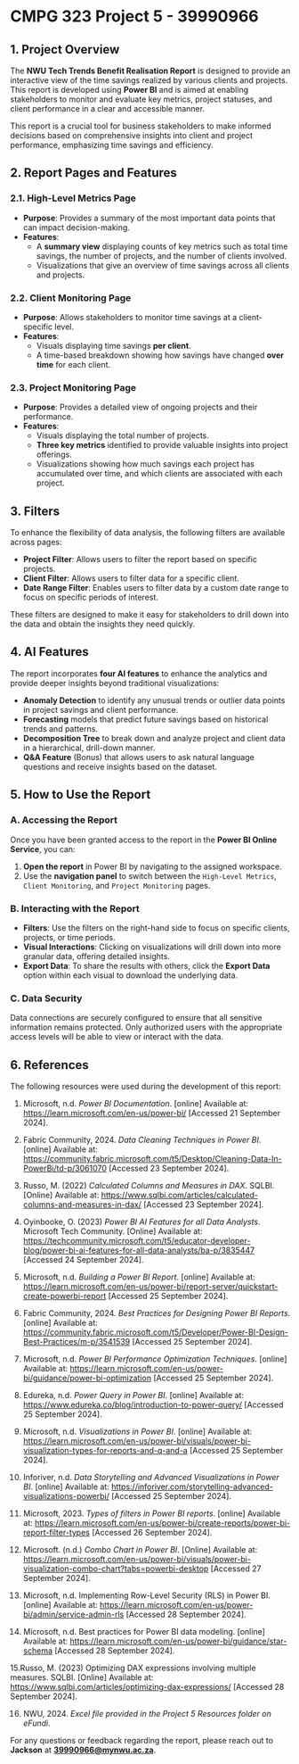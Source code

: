 # CMPG 323 Project 5 - 39990966

## 1. Project Overview
The **NWU Tech Trends Benefit Realisation Report** is designed to provide an interactive view of the time savings realized by various clients and projects. This report is developed using **Power BI** and is aimed at enabling stakeholders to monitor and evaluate key metrics, project statuses, and client performance in a clear and accessible manner.

This report is a crucial tool for business stakeholders to make informed decisions based on comprehensive insights into client and project performance, emphasizing time savings and efficiency.

## 2. Report Pages and Features

### 2.1. High-Level Metrics Page
- **Purpose**: Provides a summary of the most important data points that can impact decision-making.
- **Features**:
  - A **summary view** displaying counts of key metrics such as total time savings, the number of projects, and the number of clients involved.
  - Visualizations that give an overview of time savings across all clients and projects.

### 2.2. Client Monitoring Page
- **Purpose**: Allows stakeholders to monitor time savings at a client-specific level.
- **Features**:
  - Visuals displaying time savings **per client**.
  - A time-based breakdown showing how savings have changed **over time** for each client.

### 2.3. Project Monitoring Page
- **Purpose**: Provides a detailed view of ongoing projects and their performance.
- **Features**:
  - Visuals displaying the total number of projects.
  - **Three key metrics** identified to provide valuable insights into project offerings.
  - Visualizations showing how much savings each project has accumulated over time, and which clients are associated with each project.

## 3. Filters
To enhance the flexibility of data analysis, the following filters are available across pages:
- **Project Filter**: Allows users to filter the report based on specific projects.
- **Client Filter**: Allows users to filter data for a specific client.
- **Date Range Filter**: Enables users to filter data by a custom date range to focus on specific periods of interest.

These filters are designed to make it easy for stakeholders to drill down into the data and obtain the insights they need quickly.

## 4. AI Features
The report incorporates **four AI features** to enhance the analytics and provide deeper insights beyond traditional visualizations:
- **Anomaly Detection** to identify any unusual trends or outlier data points in project savings and client performance.
- **Forecasting** models that predict future savings based on historical trends and patterns.
- **Decomposition Tree** to break down and analyze project and client data in a hierarchical, drill-down manner.
- **Q&A Feature** (Bonus) that allows users to ask natural language questions and receive insights based on the dataset.

## 5. How to Use the Report

### A. Accessing the Report
Once you have been granted access to the report in the **Power BI Online Service**, you can:
1. **Open the report** in Power BI by navigating to the assigned workspace.
2. Use the **navigation panel** to switch between the `High-Level Metrics`, `Client Monitoring`, and `Project Monitoring` pages.

### B. Interacting with the Report
- **Filters**: Use the filters on the right-hand side to focus on specific clients, projects, or time periods.
- **Visual Interactions**: Clicking on visualizations will drill down into more granular data, offering detailed insights.
- **Export Data**: To share the results with others, click the **Export Data** option within each visual to download the underlying data.

### C. Data Security
Data connections are securely configured to ensure that all sensitive information remains protected. Only authorized users with the appropriate access levels will be able to view or interact with the data.

## 6. References
The following resources were used during the development of this report:

1. Microsoft, n.d. *Power BI Documentation*. [online] Available at: <https://learn.microsoft.com/en-us/power-bi/> [Accessed 21 September 2024].

2. Fabric Community, 2024. *Data Cleaning Techniques in Power BI*. [online] Available at: <https://community.fabric.microsoft.com/t5/Desktop/Cleaning-Data-In-PowerBi/td-p/3061070> [Accessed 23 September 2024].

3. Russo, M. (2022) *Calculated Columns and Measures in DAX*. SQLBI. [Online] Available at: https://www.sqlbi.com/articles/calculated-columns-and-measures-in-dax/ [Accessed 23 September 2024].

4. Oyinbooke, O. (2023) *Power BI AI Features for all Data Analysts*. Microsoft Tech Community. [Online] Available at: https://techcommunity.microsoft.com/t5/educator-developer-blog/power-bi-ai-features-for-all-data-analysts/ba-p/3835447 [Accessed 24 September 2024].

5. Microsoft, n.d. *Building a Power BI Report*. [online] Available at: <https://learn.microsoft.com/en-us/power-bi/report-server/quickstart-create-powerbi-report> [Accessed 25 September 2024].

6. Fabric Community, 2024. *Best Practices for Designing Power BI Reports*. [online] Available at: <https://community.fabric.microsoft.com/t5/Developer/Power-BI-Design-Best-Practices/m-p/3541539> [Accessed 25 September 2024].

7. Microsoft, n.d. *Power BI Performance Optimization Techniques*. [online] Available at: <https://learn.microsoft.com/en-us/power-bi/guidance/power-bi-optimization> [Accessed 25 September 2024].

8. Edureka, n.d. *Power Query in Power BI*. [online] Available at: <https://www.edureka.co/blog/introduction-to-power-query/> [Accessed 25 September 2024].

9. Microsoft, n.d. *Visualizations in Power BI*. [online] Available at: <https://learn.microsoft.com/en-us/power-bi/visuals/power-bi-visualization-types-for-reports-and-q-and-a> [Accessed 25 September 2024].
    
10. Inforiver, n.d. *Data Storytelling and Advanced Visualizations in Power BI*. [online] Available at: <https://inforiver.com/storytelling-advanced-visualizations-powerbi/> [Accessed 25 September 2024].
    
11. Microsoft, 2023. *Types of filters in Power BI reports*. [online] Available at: <https://learn.microsoft.com/en-us/power-bi/create-reports/power-bi-report-filter-types> [Accessed 26 September 2024].
    
12. Microsoft. (n.d.) *Combo Chart in Power BI*. [Online] Available at: https://learn.microsoft.com/en-us/power-bi/visuals/power-bi-visualization-combo-chart?tabs=powerbi-desktop [Accessed 27 September 2024].

13. Microsoft, n.d. Implementing Row-Level Security (RLS) in Power BI. [online] Available at: https://learn.microsoft.com/en-us/power-bi/admin/service-admin-rls [Accessed 28 September 2024].

14. Microsoft, n.d. Best practices for Power BI data modeling. [online] Available at: https://learn.microsoft.com/en-us/power-bi/guidance/star-schema [Accessed 28 September 2024].

15.Russo, M. (2023) Optimizing DAX expressions involving multiple measures. SQLBI. [Online] Available at: https://www.sqlbi.com/articles/optimizing-dax-expressions/ [Accessed 28 September 2024].

16. NWU, 2024. *Excel file provided in the Project 5 Resources folder on eFundi*.




For any questions or feedback regarding the report, please reach out to **Jackson** at **39990966@mynwu.ac.za**.
